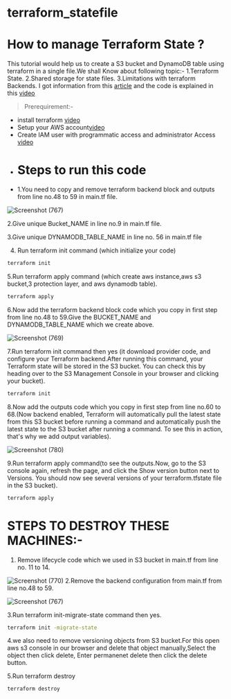 # terraform_statefile
# How to manage Terraform State ?
This tutorial would help us to create a S3 bucket and DynamoDB table using terraform in a single file.We shall Know about following topic:-
1.Terraform State.
2.Shared storage for state files.
3.Limitations with terraform Backends.
I got information from this [article](https://blog.gruntwork.io/how-to-manage-terraform-state-28f5697e68fa#.r6xdvtxqe) and the code is explained in this 
[video](https://shorthillstech-my.sharepoint.com/personal/kapil_jain_shorthillstech_com/_layouts/15/onedrive.aspx?ga=1&id=%2Fpersonal%2Fkapil%5Fjain%5Fshorthillstech%5Fcom%2FDocuments%2FTraining%2FDevOps%2F2022%2F45%2Fterraform%20state%5Fkaumudi%2Emp4&parent=%2Fpersonal%2Fkapil%5Fjain%5Fshorthillstech%5Fcom%2FDocuments%2FTraining%2FDevOps%2F2022%2F45)

>Prerequirement:-

- install terraform [video](https://www.youtube.com/watch?v=Cn6xYf0QJME&t=8s)
- Setup your AWS account[video](https://www.youtube.com/watch?v=XhW17g73fvY&t=357s)
- Create IAM user with programmatic access and administrator Access [video](https://www.youtube.com/watch?v=Xx_-IA9qnuI)
- # Steps to run this code
- 1.You need to copy and remove terraform backend block and outputs from line no.48 to 59 in main.tf file.

![Screenshot (767)](https://user-images.githubusercontent.com/109335469/201523155-66988d98-99ab-481a-8cf9-b8fab935f24f.png)



2.Give unique Bucket_NAME in line no.9 in main.tf file.

3.Give unique DYNAMODB_TABLE_NAME in line no. 56 in main.tf file

4. Run terraform init command (which initialize your code)

```sh
terraform init
```

5.Run terraform apply command (which create aws instance,aws s3
bucket,3 protection layer, and aws dynamodb table).

```sh
terraform apply
```

6.Now add the terraform backend block code which you copy in first step from line no.48 to 59.Give the BUCKET_NAME and DYNAMODB_TABLE_NAME which we create above.

![Screenshot (769)](https://user-images.githubusercontent.com/109335469/201523325-988bde68-db24-4194-af89-8da2f264d7f1.png)


7.Run terraform init command then yes (it download provider code, and configure your Terraform backend.After running this command, your Terraform state will be stored in the S3 bucket. You can check this by heading over to the S3 Management Console in your browser and clicking your bucket).

```sh
terraform init
```
8.Now add the outputs code which you copy in first step from line no.60 to 68.(Now backend enabled, Terraform will automatically pull the latest state from this S3 bucket before running a command and automatically push the latest state to the S3 bucket after running a command. To see this in action, that's why we add output variables).


![Screenshot (780)](https://user-images.githubusercontent.com/109335469/202350775-c1c60fe1-cf22-45bf-9a60-c815c6ded0ee.png)


9.Run terraform apply command(to see the outputs.Now, go to the S3 console again, refresh the page, and click the Show version button next to Versions. You should now see several versions of your terraform.tfstate file in the S3 bucket).

```sh
terraform apply
```
# STEPS TO DESTROY THESE MACHINES:-

1. Remove lifecycle code which we used in S3 bucket in main.tf from line no. 11 to 14.

![Screenshot (770)](https://user-images.githubusercontent.com/109335469/201523750-b97612cb-1c82-485e-9b18-f758325fe07c.png)
2.Remove the backend configuration from main.tf from line no.48 to 59.

![Screenshot (767)](https://user-images.githubusercontent.com/109335469/201523858-ce6adca2-64ee-4d24-8652-68c9ff710506.png)

3.Run terraform init-migrate-state command then yes.
```sh
terraform init -migrate-state
```
4.we also  need to remove  versioning objects from S3 bucket.For this open aws s3 console in our browser and  delete that object manually,Select the object then click delete, Enter permanenet delete then click the delete button.

5.Run terraform destroy
```sh
terraform destroy
```



